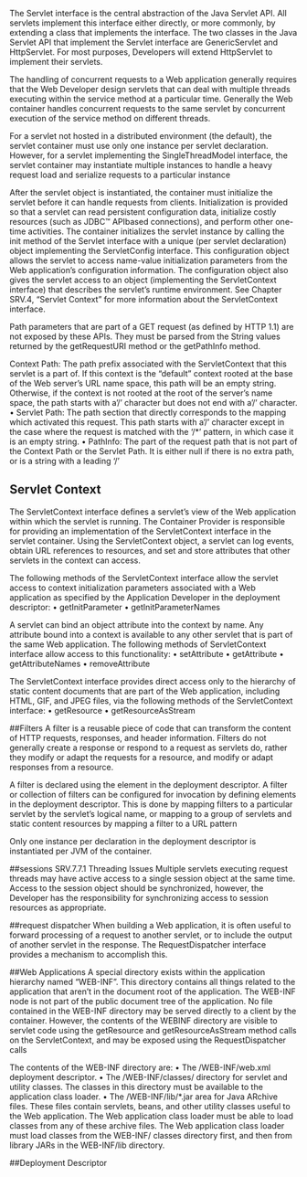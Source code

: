 The Servlet interface is the central abstraction of the Java Servlet API. All servlets
implement this interface either directly, or more commonly, by extending a class that
implements the interface. The two classes in the Java Servlet API that implement the
Servlet interface are GenericServlet and HttpServlet. For most purposes, Developers
will extend HttpServlet to implement their servlets.

The handling of concurrent requests to a Web application generally requires
that the Web Developer design servlets that can deal with multiple threads executing
within the service method at a particular time.
Generally the Web container handles concurrent requests to the same servlet
by concurrent execution of the service method on different threads. 


For a servlet not hosted in a distributed environment (the default), the servlet
container must use only one instance per servlet declaration. However, for a servlet
implementing the SingleThreadModel interface, the servlet container may
instantiate multiple instances to handle a heavy request load and serialize requests
to a particular instance

After the servlet object is instantiated, the container must initialize the servlet before
it can handle requests from clients. Initialization is provided so that a servlet can
read persistent configuration data, initialize costly resources (such as JDBC™ APIbased
connections), and perform other one-time activities. The container initializes
the servlet instance by calling the init method of the Servlet interface with a
unique (per servlet declaration) object implementing the ServletConfig interface.
This configuration object allows the servlet to access name-value initialization
parameters from the Web application’s configuration information. The configuration
object also gives the servlet access to an object (implementing the ServletContext
interface) that describes the servlet’s runtime environment. See Chapter SRV.4,
“Servlet Context” for more information about the ServletContext interface.

Path parameters that are part of a GET request (as defined by HTTP 1.1) are not
exposed by these APIs. They must be parsed from the String values returned by the
getRequestURI method or the getPathInfo method.

Context Path: The path prefix associated with the ServletContext that this
servlet is a part of. If this context is the “default” context rooted at the base of
the Web server’s URL name space, this path will be an empty string. Otherwise,
if the context is not rooted at the root of the server’s name space, the path
starts with a’/’ character but does not end with a’/’ character.
• Servlet Path: The path section that directly corresponds to the mapping
which activated this request. This path starts with a’/’ character except in the
case where the request is matched with the ‘/*’ pattern, in which case it is an
empty string.
• PathInfo: The part of the request path that is not part of the Context Path or
the Servlet Path. It is either null if there is no extra path, or is a string with a
leading ‘/’


## Servlet Context
The ServletContext interface defines a servlet’s view of the Web application
within which the servlet is running. The Container Provider is responsible for
providing an implementation of the ServletContext interface in the servlet
container. Using the ServletContext object, a servlet can log events, obtain URL
references to resources, and set and store attributes that other servlets in the context
can access.

The following methods of the ServletContext interface allow the servlet access to
context initialization parameters associated with a Web application as specified by
the Application Developer in the deployment descriptor:
• getInitParameter
• getInitParameterNames

A servlet can bind an object attribute into the context by name. Any attribute bound
into a context is available to any other servlet that is part of the same Web
application. The following methods of ServletContext interface allow access to
this functionality:
• setAttribute
• getAttribute
• getAttributeNames
• removeAttribute

The ServletContext interface provides direct access only to the hierarchy of static
content documents that are part of the Web application, including HTML, GIF, and
JPEG files, via the following methods of the ServletContext interface:
• getResource
• getResourceAsStream

##Filters
A filter is a reusable piece of code that can transform the content of HTTP requests,
responses, and header information. Filters do not generally create a response or
respond to a request as servlets do, rather they modify or adapt the requests for a
resource, and modify or adapt responses from a resource. 

A filter is declared using the <filter>
element in the deployment descriptor. A filter or collection of filters can be
configured for invocation by defining <filter-mapping> elements in the
deployment descriptor. This is done by mapping filters to a particular servlet by
the servlet’s logical name, or mapping to a group of servlets and static content
resources by mapping a filter to a URL pattern

Only one instance per <filter> declaration in the deployment descriptor is
instantiated per JVM of the container.

##sessions
SRV.7.7.1 Threading Issues
Multiple servlets executing request threads may have active access to a single
session object at the same time. Access to the session object should be
synchronized, however, the Developer has the responsibility for synchronizing
access to session resources as appropriate.

##request dispatcher
When building a Web application, it is often useful to forward processing of a
request to another servlet, or to include the output of another servlet in the response.
The RequestDispatcher interface provides a mechanism to accomplish this.

##Web Applications
A special directory exists within the application hierarchy named “WEB-INF”.
This directory contains all things related to the application that aren’t in the
document root of the application. The WEB-INF node is not part of the public
document tree of the application. No file contained in the WEB-INF directory may
be served directly to a client by the container. However, the contents of the WEBINF
directory are visible to servlet code using the getResource and getResourceAsStream
method calls on the ServletContext, and may be exposed using the
RequestDispatcher calls

The contents of the WEB-INF directory are:
• The /WEB-INF/web.xml deployment descriptor.
• The /WEB-INF/classes/ directory for servlet and utility classes. The classes in
this directory must be available to the application class loader.
• The /WEB-INF/lib/*.jar area for Java ARchive files. These files contain servlets,
beans, and other utility classes useful to the Web application. The Web application
class loader must be able to load classes from any of these archive
files.
The Web application class loader must load classes from the WEB-INF/ classes
directory first, and then from library JARs in the WEB-INF/lib directory.

##Deployment Descriptor

